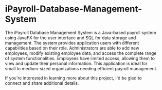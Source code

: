 # iPayroll-Database-Management-System

The iPayroll Database Management System is a Java-based payroll system using JavaFX for the user interface and SQL for data storage and management. The system provides application users with different capabilities based on their role. Administrators are able to add new employees, modify existing employee data, and access the complete range of system functionalities. Employees have limited access, allowing them to view and update their personal information. This application is ideal for small to medium-sized organizations needing efficient payroll management.

If you're interested in learning more about this project, I'd be glad to connect and share additional details. 
